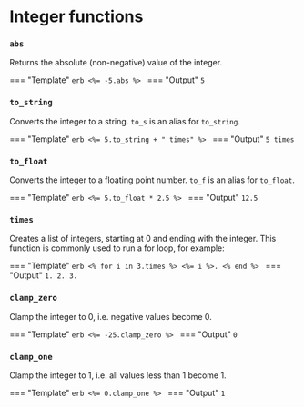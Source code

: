 
# Integer functions

### `abs`

Returns the absolute (non-negative) value of the integer.

=== "Template"
    ```erb
    <%= -5.abs %>
    ```
=== "Output"
    ```
    5
    ```

### `to_string`

Converts the integer to a string. `to_s` is an alias for `to_string`.

=== "Template"
    ```erb
    <%= 5.to_string + " times" %>
    ```
=== "Output"
    ```
    5 times
    ```

### `to_float`

Converts the integer to a floating point number. `to_f` is an alias for `to_float`.

=== "Template"
    ```erb
    <%= 5.to_float * 2.5 %>
    ```
=== "Output"
    ```
    12.5
    ```


### `times`

Creates a list of integers, starting at 0 and ending with the integer. This function is commonly used to run a for loop, for example:


=== "Template"
    ```erb
    <% for i in 3.times %>
        <%= i %>.
    <% end %>
    ```
=== "Output"
    ```
    1.
    2.
    3.
    ```

### `clamp_zero`

Clamp the integer to 0, i.e. negative values become 0.

=== "Template"
    ```erb
    <%= -25.clamp_zero %>
    ```
=== "Output"
    ```
    0
    ```

### `clamp_one`

Clamp the integer to 1, i.e. all values less than 1 become 1.

=== "Template"
    ```erb
    <%= 0.clamp_one %>
    ```
=== "Output"
    ```
    1
    ```
